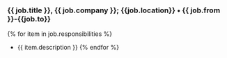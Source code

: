 ### {{ job.title }}, {{ job.company }}; {{job.location}} • {{ job.from }}-{{job.to}}
{% for item in job.responsibilities %}
- {{ item.description }}
{% endfor %}
